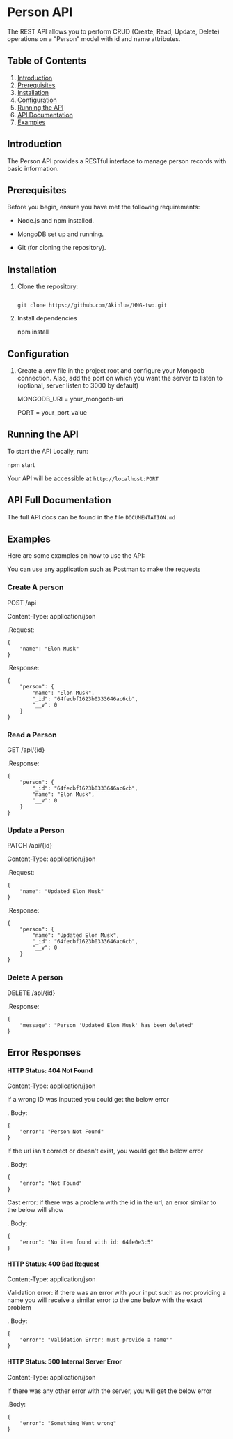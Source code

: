 # Person API

The REST API allows you to perform CRUD (Create, Read, Update, Delete) operations on a "Person" model with id and name attributes.

## Table of Contents

1. [Introduction](#introduction)
2. [Prerequisites](#prerequisites)
3. [Installation](#installation)
4. [Configuration](#configuration)
5. [Running the API](#running-the-api)
6. [API Documentation](#api-documentation)
7. [Examples](#examples)

## Introduction

The Person API provides a RESTful interface to manage person records with basic information.

## Prerequisites

Before you begin, ensure you have met the following requirements:

- Node.js and npm installed.      

- MongoDB set up and running.

- Git (for cloning the repository).

## Installation

1. Clone the repository:

   ```shell

   git clone https://github.com/Akinlua/HNG-two.git

2. Install dependencies

    npm install

## Configuration

1. Create a .env file in the project root and configure your Mongodb connection. Also, add the port on which you want the server to listen to (optional, server listen to 3000 by default)

    MONGODB_URI = your_mongodb-uri

    PORT = your_port_value

## Running the API

To start the API Locally, run:

npm start

Your API will be accessible at `http://localhost:PORT`

## API Full Documentation
The full API docs can be found in the file `DOCUMENTATION.md`

## Examples
Here are some examples on how to use the API:

You can use any application such as Postman to make the requests

### Create A person

POST /api

Content-Type: application/json

.Request:

    {
        "name": "Elon Musk"
    }

.Response:

    {
        "person": {
            "name": "Elon Musk",
            "_id": "64fecbf1623b0333646ac6cb",
            "__v": 0
        }
    }

### Read a Person
GET /api/{id}

.Response:

    {
        "person": {
            "_id": "64fecbf1623b0333646ac6cb",
            "name": "Elon Musk",
            "__v": 0
        }
    }

### Update a Person
PATCH /api/{id}

Content-Type: application/json

.Request:

    {
        "name": "Updated Elon Musk"
    }

.Response:

    {   
        "person": {
            "name": "Updated Elon Musk",
            "_id": "64fecbf1623b0333646ac6cb",
            "__v": 0
        }
    }
### Delete A person

DELETE /api/{id}

.Response:

    {
        "message": "Person 'Updated Elon Musk' has been deleted"
    }



## Error Responses

#### HTTP Status: 404 Not Found
Content-Type: application/json

If a wrong ID was inputted you could get the below error

. Body: 

    {
        "error": "Person Not Found"
    }
    
If the url isn't correct or doesn't exist, you would get the below error

. Body: 

    {
        "error": "Not Found"
    }

Cast error: if there was a problem with the id in the url, an error similar to the below will show

. Body: 

    {
        "error": "No item found with id: 64fe0e3c5"
    }

#### HTTP Status: 400 Bad Request
Content-Type: application/json

Validation error: if there was an error with your input such as not providing a name you will receive a similar error to the one below with the exact problem

. Body: 

    {
        "error": "Validation Error: must provide a name""
    }

#### HTTP Status: 500 Internal Server Error
Content-Type: application/json

If there was any other error with the server, you will get the below error

.Body:

    {
        "error": "Something Went wrong"
    }
